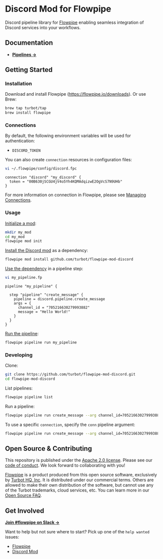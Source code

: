 # Discord Mod for Flowpipe

Discord pipeline library for [Flowpipe](https://flowpipe.io) enabling seamless integration of Discord services into your workflows.

## Documentation

- **[Pipelines →](https://hub.flowpipe.io/mods/turbot/discord/pipelines)**

## Getting Started

### Installation

Download and install Flowpipe (https://flowpipe.io/downloads). Or use Brew:

```sh
brew tap turbot/tap
brew install flowpipe
```

### Connections

By default, the following environment variables will be used for authentication:

- `DISCORD_TOKEN`

You can also create `connection` resources in configuration files:

```sh
vi ~/.flowpipe/config/discord.fpc
```

```hcl
connection "discord" "my_discord" {
  token = "00B630jSCGU4jV4o5Yh4KQMAdqizwE2OgVcS7N9UHb"
}
```

For more information on connection in Flowpipe, please see [Managing Connections](https://flowpipe.io/docs/run/connections).

### Usage

[Initialize a mod](https://flowpipe.io/docs/build/index#initializing-a-mod):

```sh
mkdir my_mod
cd my_mod
flowpipe mod init
```

[Install the Discord mod](https://flowpipe.io/docs/build/mod-dependencies#mod-dependencies) as a dependency:

```sh
flowpipe mod install github.com/turbot/flowpipe-mod-discord
```

[Use the dependency](https://flowpipe.io/docs/build/write-pipelines/index) in a pipeline step:

```sh
vi my_pipeline.fp
```

```hcl
pipeline "my_pipeline" {

  step "pipeline" "create_message" {
    pipeline = discord.pipeline.create_message
    args = {
      channel_id = "705216630279993882"
      message = "Hello World!"
    }
  }
}
```

[Run the pipeline](https://flowpipe.io/docs/run/pipelines):

```sh
flowpipe pipeline run my_pipeline
```

### Developing

Clone:

```sh
git clone https://github.com/turbot/flowpipe-mod-discord.git
cd flowpipe-mod-discord
```

List pipelines:

```sh
flowpipe pipeline list
```

Run a pipeline:

```sh
flowpipe pipeline run create_message --arg channel_id=705216630279993882 --arg message="Hello World"
```

To use a specific `connection`, specify the `conn` pipeline argument:

```sh
flowpipe pipeline run create_message --arg channel_id=705216630279993882 --arg conn=discord_profile --arg message="Hello World"
```

## Open Source & Contributing

This repository is published under the [Apache 2.0 license](https://www.apache.org/licenses/LICENSE-2.0). Please see our [code of conduct](https://github.com/turbot/.github/blob/main/CODE_OF_CONDUCT.md). We look forward to collaborating with you!

[Flowpipe](https://flowpipe.io) is a product produced from this open source software, exclusively by [Turbot HQ, Inc](https://turbot.com). It is distributed under our commercial terms. Others are allowed to make their own distribution of the software, but cannot use any of the Turbot trademarks, cloud services, etc. You can learn more in our [Open Source FAQ](https://turbot.com/open-source).

## Get Involved

**[Join #flowpipe on Slack →](https://flowpipe.io/community/join)**

Want to help but not sure where to start? Pick up one of the `help wanted` issues:

- [Flowpipe](https://github.com/turbot/flowpipe/labels/help%20wanted)
- [Discord Mod](https://github.com/turbot/flowpipe-mod-discord/labels/help%20wanted)
